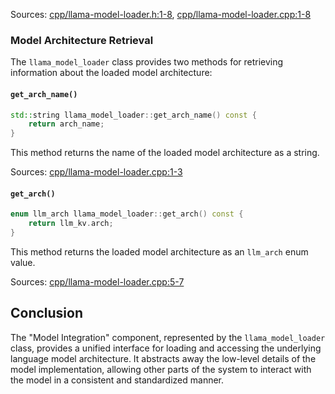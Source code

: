 Sources: [cpp/llama-model-loader.h:1-8](), [cpp/llama-model-loader.cpp:1-8]()

### Model Architecture Retrieval

The `llama_model_loader` class provides two methods for retrieving information about the loaded model architecture:

#### `get_arch_name()`

```cpp
std::string llama_model_loader::get_arch_name() const {
    return arch_name;
}
```

This method returns the name of the loaded model architecture as a string.

Sources: [cpp/llama-model-loader.cpp:1-3]()

#### `get_arch()`

```cpp
enum llm_arch llama_model_loader::get_arch() const {
    return llm_kv.arch;
}
```

This method returns the loaded model architecture as an `llm_arch` enum value.

Sources: [cpp/llama-model-loader.cpp:5-7]()

## Conclusion

The "Model Integration" component, represented by the `llama_model_loader` class, provides a unified interface for loading and accessing the underlying language model architecture. It abstracts away the low-level details of the model implementation, allowing other parts of the system to interact with the model in a consistent and standardized manner.